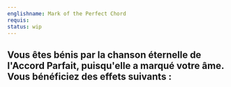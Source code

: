 ```yaml
---
englishname: Mark of the Perfect Chord
requis:
status: wip
---
```

Vous êtes bénis par la chanson éternelle de l'Accord Parfait, puisqu'elle a marqué votre âme. Vous bénéficiez des effets suivants :
 - 